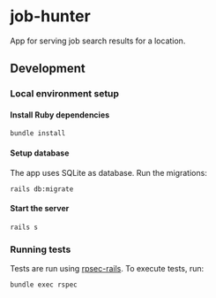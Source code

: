 # job-hunter

App for serving job search results for a location.

## Development

### Local environment setup

#### Install Ruby dependencies

```
bundle install
```

#### Setup database

The app uses SQLite as database. Run the migrations:
```
rails db:migrate
```

#### Start the server

```
rails s
```

### Running tests

Tests are run using [rpsec-rails](https://github.com/rspec/rspec-rails). To execute tests, run:

```
bundle exec rspec
```
